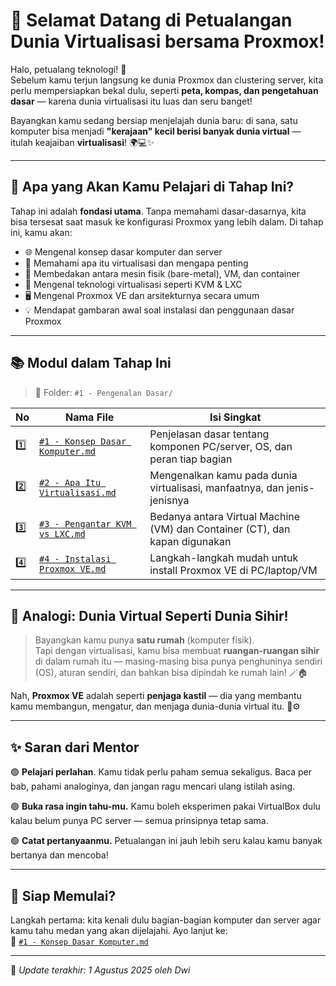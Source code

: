 # 🧭 Selamat Datang di Petualangan Dunia Virtualisasi bersama Proxmox!

Halo, petualang teknologi! 👋  
Sebelum kamu terjun langsung ke dunia Proxmox dan clustering server, kita perlu mempersiapkan bekal dulu, seperti **peta, kompas, dan pengetahuan dasar** — karena dunia virtualisasi itu luas dan seru banget!

Bayangkan kamu sedang bersiap menjelajah dunia baru: di sana, satu komputer bisa menjadi **"kerajaan" kecil berisi banyak dunia virtual** — itulah keajaiban **virtualisasi**! 🌍💻✨

---

## 🎯 Apa yang Akan Kamu Pelajari di Tahap Ini?

Tahap ini adalah **fondasi utama**. Tanpa memahami dasar-dasarnya, kita bisa tersesat saat masuk ke konfigurasi Proxmox yang lebih dalam. Di tahap ini, kamu akan:

- 🌐 Mengenal konsep dasar komputer dan server
- 🧠 Memahami apa itu virtualisasi dan mengapa penting
- 🧱 Membedakan antara mesin fisik (bare-metal), VM, dan container
- 🔧 Mengenal teknologi virtualisasi seperti KVM & LXC
- 🖥️ Mengenal Proxmox VE dan arsitekturnya secara umum
- 💡 Mendapat gambaran awal soal instalasi dan penggunaan dasar Proxmox

---

## 📚 Modul dalam Tahap Ini

> 📂 Folder: `#1 - Pengenalan Dasar/`

| No | Nama File | Isi Singkat |
|----|-----------|-------------|
| 1️⃣ | [`#1 - Konsep Dasar Komputer.md`](./#1%20-%20Konsep%20Dasar%20Komputer.md) | Penjelasan dasar tentang komponen PC/server, OS, dan peran tiap bagian |
| 2️⃣ | [`#2 - Apa Itu Virtualisasi.md`](./#2%20-%20Apa%20Itu%20Virtualisasi.md) | Mengenalkan kamu pada dunia virtualisasi, manfaatnya, dan jenis-jenisnya |
| 3️⃣ | [`#3 - Pengantar KVM vs LXC.md`](./#3%20-%20Pengantar%20KVM%20vs%20LXC.md) | Bedanya antara Virtual Machine (VM) dan Container (CT), dan kapan digunakan |
| 4️⃣ | [`#4 - Instalasi Proxmox VE.md`](./#4%20-%20Instalasi%20Proxmox%20VE.md) | Langkah-langkah mudah untuk install Proxmox VE di PC/laptop/VM |

---

## 🧙 Analogi: Dunia Virtual Seperti Dunia Sihir!

> Bayangkan kamu punya **satu rumah** (komputer fisik).  
> Tapi dengan virtualisasi, kamu bisa membuat **ruangan-ruangan sihir** di dalam rumah itu — masing-masing bisa punya penghuninya sendiri (OS), aturan sendiri, dan bahkan bisa dipindah ke rumah lain! 🪄🏠

Nah, **Proxmox VE** adalah seperti **penjaga kastil** — dia yang membantu kamu membangun, mengatur, dan menjaga dunia-dunia virtual itu. 🔐⚙️

---

## ✨ Saran dari Mentor

🟢 **Pelajari perlahan**. Kamu tidak perlu paham semua sekaligus. Baca per bab, pahami analoginya, dan jangan ragu mencari ulang istilah asing.

🟢 **Buka rasa ingin tahu-mu.** Kamu boleh eksperimen pakai VirtualBox dulu kalau belum punya PC server — semua prinsipnya tetap sama.

🟢 **Catat pertanyaanmu.** Petualangan ini jauh lebih seru kalau kamu banyak bertanya dan mencoba!

---

## 🚀 Siap Memulai?

Langkah pertama: kita kenali dulu bagian-bagian komputer dan server agar kamu tahu medan yang akan dijelajahi. Ayo lanjut ke:  
📘 [`#1 - Konsep Dasar Komputer.md`](./#1%20-%20Konsep%20Dasar%20Komputer.md)

---

🔁 *Update terakhir: 1 Agustus 2025 oleh Dwi*
